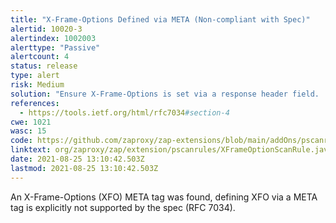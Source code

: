 ```yaml
---
title: "X-Frame-Options Defined via META (Non-compliant with Spec)"
alertid: 10020-3
alertindex: 1002003
alerttype: "Passive"
alertcount: 4
status: release
type: alert
risk: Medium
solution: "Ensure X-Frame-Options is set via a response header field.  Alternatively consider implementing Content Security Policy's 'frame-ancestors' directive."
references:
  - https://tools.ietf.org/html/rfc7034#section-4
cwe: 1021
wasc: 15
code: https://github.com/zaproxy/zap-extensions/blob/main/addOns/pscanrules/src/main/java/org/zaproxy/zap/extension/pscanrules/XFrameOptionScanRule.java
linktext: org/zaproxy/zap/extension/pscanrules/XFrameOptionScanRule.java
date: 2021-08-25 13:10:42.503Z
lastmod: 2021-08-25 13:10:42.503Z
---
```


An X-Frame-Options (XFO) META tag was found, defining XFO via a META tag is explicitly not supported by the spec (RFC 7034).
